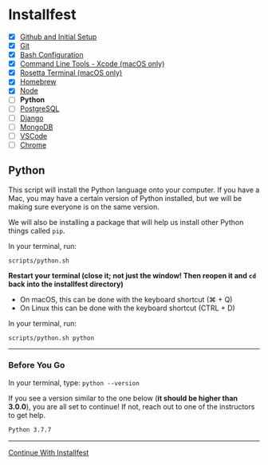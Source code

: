 # Installfest

- [x] [Github and Initial Setup](github.md)
- [x] [Git](git.md)
- [x] [Bash Configuration](bash.md)
- [x] [Command Line Tools - Xcode (macOS only)](command_line_tools.md)
- [x] [Rosetta Terminal (macOS only)](rosetta_terminal.md)
- [x] [Homebrew](homebrew.md)
- [x] [Node](node.md)
- [ ] **Python**
- [ ] [PostgreSQL](postgres.md)
- [ ] [Django](django.md)
- [ ] [MongoDB](mongodb.md)
- [ ] [VSCode](vscode.md)
- [ ] [Chrome](chrome.md)

## Python

This script will install the Python language onto your computer. If you have a Mac, you may have a certain version of Python installed, but we will be making sure everyone is on the same version.

We will also be installing a package that will help us install other Python things called `pip`.

In your terminal, run:

```
scripts/python.sh
```

**Restart your terminal (close it; not just the window! Then reopen it and `cd` back into the installfest directory)**
  - On macOS, this can be done with the keyboard shortcut (&#8984; + Q)
  - On Linux this can be done with the keyboard shortcut (CTRL + D)

In your terminal, run:

```
scripts/python.sh python
```


----

### Before You Go

In your terminal, type: `python --version`

If you see a version similar to the one below (**it should be higher than 3.0.0**), you are all set to continue! If
not, reach out to one of the instructors to get help.

```sh
Python 3.7.7
```

----

[Continue With Installfest](postgres.md)
